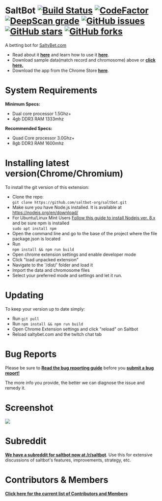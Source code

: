 # SaltBot [![Build Status](https://travis-ci.com/saltbot-org/saltbot.svg?branch=master)](https://travis-ci.com/saltbot-org/saltbot)  [![CodeFactor](https://www.codefactor.io/repository/github/saltbot-org/saltbot/badge)](https://www.codefactor.io/repository/github/saltbot-org/saltbot)  [![DeepScan grade](https://deepscan.io/api/teams/8156/projects/10312/branches/141011/badge/grade.svg)](https://deepscan.io/dashboard#view=project&tid=8156&pid=10312&bid=141011)  [![GitHub issues](https://img.shields.io/github/issues/saltbot-org/saltbot?style=plastic)](https://github.com/saltbot-org/saltbot/issues)  [![GitHub stars](https://img.shields.io/github/stars/saltbot-org/saltbot?style=plastic)](https://github.com/saltbot-org/saltbot/stargazers)  [![GitHub forks](https://img.shields.io/github/forks/saltbot-org/saltbot?style=plastic)](https://github.com/saltbot-org/saltbot/network)

A betting bot for [SaltyBet.com](http://saltybet.com)

* Read about it [**here**](http://explosionduck.com/wp/story-of-a-betting-bot/) and learn how to use it [**here**](http://explosionduck.com/wp/so-you-want-to-use-saltbot/). 
* Download sample data(match record and chromosome) above or [**click here.**](https://github.com/saltbot-org/saltbot/tree/master/data/4-23-2018)
* Download the app from the Chrome Store [**here**](https://chrome.google.com/webstore/detail/saltbot/bholoegapebhflljekancpcnajigaiih).

# System Requirements
**Minimum Specs:**
* Dual core processor 1.5Ghz+
* 4gb DDR3 RAM 1333mhz

**Recommended Specs:**
* Quad Core processor 3.0Ghz+
* 8gb DDR3 RAM 1600mhz

# Installing latest version(Chrome/Chromium)

To install the git version of this extension:
* Clone the repo:  
`git clone https://github.com/saltbot-org/saltbot.git`
* Make sure you have Node.js installed. It is available at https://nodejs.org/en/download/
* For Ubuntu/Linux Mint Users [Follow this guide to install Nodejs ver. 8.x](https://www.digitalocean.com/community/tutorials/how-to-install-node-js-on-ubuntu-16-04) and be sure npm is installed  
`sudo apt install npm`
* Open the command line and go to the base of the project where the file package.json is located
* Run  
`npm install && npm run build`
* Open chrome extension settings and enable developer mode
* Click "load unpacked extension"
* Navigate to the '/dist/' folder and load it
* Import the data and chromosome files
* Select your preferred mode and settings and let it run.

# Updating

To keep your version up to date simply:
* Run `git pull`
* Run `npm install && npm run build`
* Open Chrome Extension settings and click "reload" on Saltbot
* Reload saltybet.com and the twitch chat tab

# Bug Reports

Please be sure to [**Read the bug reporting guide**](https://github.com/saltbot-org/saltbot/blob/master/bugreports.md) before you [**submit a bug report!**](https://github.com/saltbot-org/saltbot/issues/new)

The more info you provide, the better we can diagnose the issue and remedy it. 

# Screenshot

<img src="/dist/images/screenshot.png" />

# Subreddit

[**We have a subreddit for saltbot now at /r/saltbot**](https://www.reddit.com/r/saltbot/). Use this for extensive discussions of saltbot's features, improvements, strategy, etc.

# Contributors & Members

[**Click here for the current list of Contributors and Members**](https://github.com/saltbot-org/saltbot/network/members)
